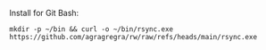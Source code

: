 Install for Git Bash:

```mkdir -p ~/bin && curl -o ~/bin/rsync.exe https://github.com/agragregra/rw/raw/refs/heads/main/rsync.exe```
